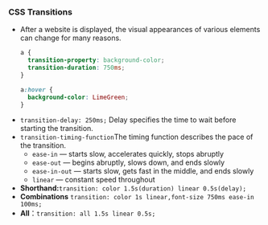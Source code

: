 ### CSS Transitions
- After a website is displayed, the visual appearances of various elements can change for many reasons. 
    ``` css
    a {
      transition-property: background-color;
      transition-duration: 750ms;
    }

    a:hover {
      background-color: LimeGreen;
    }
    ```
- `transition-delay: 250ms;` Delay specifies the time to wait before starting the transition. 
- `transition-timing-function`The timing function describes the pace of the transition.
    - `ease-in` — starts slow, accelerates quickly, stops abruptly
    - `ease-out` — begins abruptly, slows down, and ends slowly
    - `ease-in-out` — starts slow, gets fast in the middle, and ends slowly
    - `linear` — constant speed throughout
- **Shorthand:**`transition: color 1.5s(duration) linear 0.5s(delay);`
- **Combinations** `transition: color 1s linear,font-size 750ms ease-in 100ms;`
- **All**：`transition: all 1.5s linear 0.5s;`